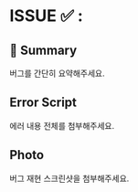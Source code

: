 # ISSUE ✅ :

## 📖 Summary

버그를 간단히 요약해주세요.

## Error Script

에러 내용 전체를 첨부해주세요.

## Photo

버그 재현 스크린샷을 첨부해주세요.
